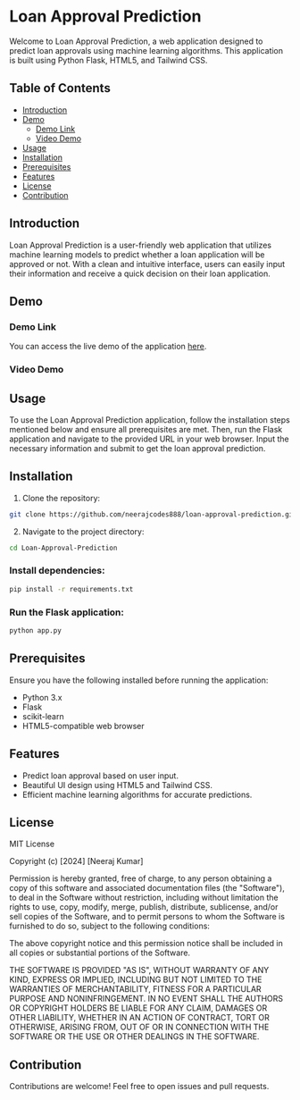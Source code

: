 # Loan Approval Prediction

Welcome to Loan Approval Prediction, a web application designed to predict loan approvals using machine learning algorithms. This application is built using Python Flask, HTML5, and Tailwind CSS.

## Table of Contents

- [Introduction](#introduction)
- [Demo](#demo)
  - [Demo Link](#demo-link)
  - [Video Demo](#video-demo)
- [Usage](#usage)
- [Installation](#installation)
- [Prerequisites](#prerequisites)
- [Features](#features)
- [License](#license)
- [Contribution](#contribution)

## Introduction

Loan Approval Prediction is a user-friendly web application that utilizes machine learning models to predict whether a loan application will be approved or not. With a clean and intuitive interface, users can easily input their information and receive a quick decision on their loan application.

## Demo

### Demo Link

You can access the live demo of the application [here](http://your-demo-link.com).

### Video Demo


## Usage

To use the Loan Approval Prediction application, follow the installation steps mentioned below and ensure all prerequisites are met. Then, run the Flask application and navigate to the provided URL in your web browser. Input the necessary information and submit to get the loan approval prediction.

## Installation

1. Clone the repository:

```bash
git clone https://github.com/neerajcodes888/loan-approval-prediction.git
```

2. Navigate to the project directory:

```bash
cd Loan-Approval-Prediction

```
### Install dependencies:
```bash
pip install -r requirements.txt
```

### Run the Flask application:
```bash
python app.py
```

## Prerequisites

Ensure you have the following installed before running the application:

- Python 3.x
- Flask
- scikit-learn
- HTML5-compatible web browser

## Features

- Predict loan approval based on user input.
- Beautiful UI design using HTML5 and Tailwind CSS.
- Efficient machine learning algorithms for accurate predictions.

## License

MIT License

Copyright (c) [2024] [Neeraj Kumar]

Permission is hereby granted, free of charge, to any person obtaining a copy of this software and associated documentation files (the "Software"), to deal in the Software without restriction, including without limitation the rights to use, copy, modify, merge, publish, distribute, sublicense, and/or sell copies of the Software, and to permit persons to whom the Software is furnished to do so, subject to the following conditions:

The above copyright notice and this permission notice shall be included in all copies or substantial portions of the Software.

THE SOFTWARE IS PROVIDED "AS IS", WITHOUT WARRANTY OF ANY KIND, EXPRESS OR IMPLIED, INCLUDING BUT NOT LIMITED TO THE WARRANTIES OF MERCHANTABILITY, FITNESS FOR A PARTICULAR PURPOSE AND NONINFRINGEMENT. IN NO EVENT SHALL THE AUTHORS OR COPYRIGHT HOLDERS BE LIABLE FOR ANY CLAIM, DAMAGES OR OTHER LIABILITY, WHETHER IN AN ACTION OF CONTRACT, TORT OR OTHERWISE, ARISING FROM, OUT OF OR IN CONNECTION WITH THE SOFTWARE OR THE USE OR OTHER DEALINGS IN THE SOFTWARE.

## Contribution

Contributions are welcome! Feel free to open issues and pull requests.

